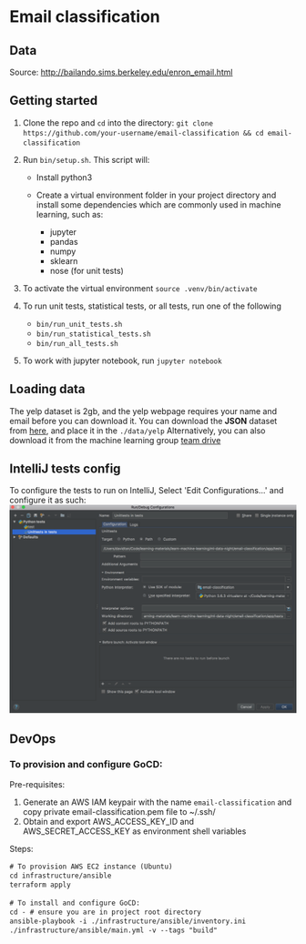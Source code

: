 # Email classification 

## Data
 
Source: http://bailando.sims.berkeley.edu/enron_email.html

## Getting started

1. Clone the repo and `cd` into the directory: `git clone https://github.com/your-username/email-classification && cd email-classification`

3. Run `bin/setup.sh`. This script will:

	- Install python3

	- Create a virtual environment folder in your project directory and install some dependencies which are commonly used in machine learning, such as:
		- jupyter
		- pandas
		- numpy
		- sklearn
		- nose (for unit tests)

4. To activate the virtual environment `source .venv/bin/activate`

5. To run unit tests, statistical tests, or all tests, run one of the following
    - `bin/run_unit_tests.sh`
    - `bin/run_statistical_tests.sh`
    - `bin/run_all_tests.sh`

6. To work with jupyter notebook, run `jupyter notebook`

## Loading data

The yelp dataset is 2gb, and the yelp webpage requires your name and email before you can download it. You can download the **JSON** dataset from [here](https://www.yelp.com/dataset/download), and place it in the `./data/yelp`
Alternatively, you can also download it from the machine learning group [team drive](https://drive.google.com/drive/folders/1EBuyVQ0H_crM__0X8bchSax_zCVf8TgT)

## IntelliJ tests config

To configure the tests to run on IntelliJ, Select 'Edit Configurations...' and configure it as such:
![intellij configuration](./images/intellij_ide_config.png)

## DevOps

### To provision and configure GoCD:

Pre-requisites:
1. Generate an AWS IAM keypair with the name `email-classification` and copy private email-classification.pem file to ~/.ssh/
2. Obtain and export AWS_ACCESS_KEY_ID and AWS_SECRET_ACCESS_KEY as environment shell variables

Steps:
```
# To provision AWS EC2 instance (Ubuntu)
cd infrastructure/ansible
terraform apply

# To install and configure GoCD:
cd - # ensure you are in project root directory
ansible-playbook -i ./infrastructure/ansible/inventory.ini ./infrastructure/ansible/main.yml -v --tags "build"
```
